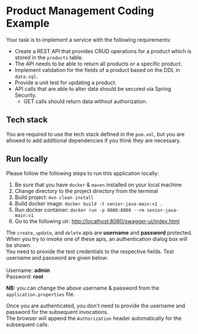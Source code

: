 # Product Management Coding Example

Your task is to implement a service with the following requirements:

- Create a REST API that provides CRUD operations for a product which is stored in the `products` table.
- The API needs to be able to return all products or a specific product.
- Implement validation for the fields of a product based on the DDL in `data.sql`.
- Provide a unit test for updating a product.
- API calls that are able to alter data should be secured via Spring Security.
  - GET calls should return data without authorization.

## Tech stack

You are required to use the tech stack defined in the `pom.xml`, but you are allowed to add additional dependencies if you think they are necessary.

## Run locally
Please follow the following steps to run this application locally:
<ol>
  <li>Be sure that you have <code>docker</code> & <code>maven</code> installed on your local machine</li>
  <li>Change directory to the project directory from the terminal</li>
  <li>Build project: <code>mvn clean install</code></li>
  <li>Build docker image:  <code>docker build -t senior-java-main:v1 .</code></li>
  <li>Run docker container: <code>docker run -p 8080:8080 --rm senior-java-main:v1</code></li>
  <li>Go to the following ulr: <a href="http://localhost:8080/swagger-ui/index.html">http://localhost:8080/swagger-ui/index.html</a></li>
</ol>

The <code>create</code>, <code>update</code>, and <code>delete</code> apis are <b>username</b> and <b>password</b> protected. </br>
When you try to invoke one of these apis, an authentication dialog box will be shown. </br>
You need to provide the test credentials to the respective fields. Test username and password are given below:
</br></br>
Username: <b>admin</b>
</br>
Password: <b>root</b>

<b>NB:</b> you can change the above username & password from the <code>application.properties</code> file.

Once you are authenticated, you don't need to provide the username and password for the subsequent invocations. </br>
The browser will append the <code>Authorization</code> header automatically for the subsequent calls.

